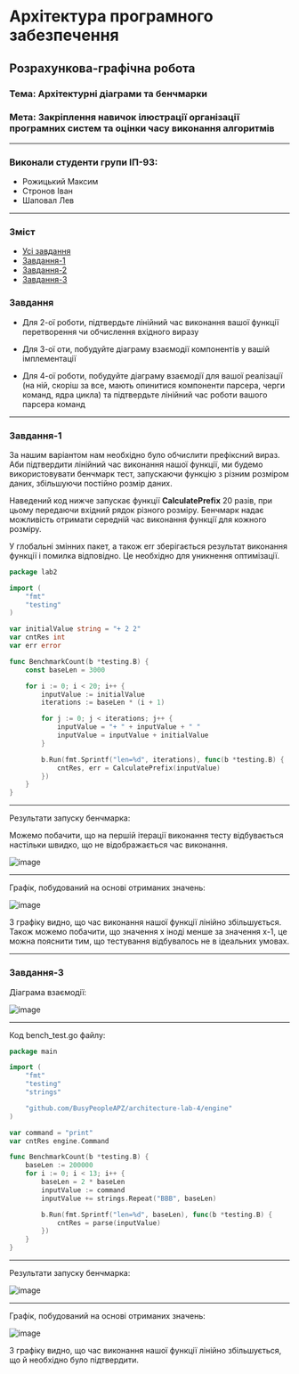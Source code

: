 # Архітектура програмного забезпечення

## Розрахункова-графічна робота

### **Тема**: Архітектурні діаграми та бенчмарки

### **Мета**: Закріплення навичок ілюстрації організації програмних систем та оцінки часу виконання алгоритмів

---

### Виконали студенти групи ІП-93:
- Рожицький Максим
- Стронов Іван
- Шаповал Лев

---

### Зміст

- [Усі завдання](#Завдання)
- [Завдання-1](#Завдання-1)
- [Завдання-2](#Завдання-2)
- [Завдання-3](#Завдання-3)

### Завдання

- Для 2-ої роботи, підтвердьте лінійний час виконання вашої функції перетворення чи обчислення вхідного виразу

- Для 3-ої оти, побудуйте діаграму взаємодії компонентів у вашій імплементації

- Для 4-ої роботи, побудуйте діаграму взаємодії для вашої реалізації (на ній, скоріш за все, мають опинитися компоненти парсера, черги команд, ядра цикла) та підтвердьте лінійний час роботи вашого парсера команд

---

### Завдання-1

За нашим варіантом нам необхідно було обчислити префіксний вираз. Аби підтвердити лінійний час виконання нашої функції, ми будемо використовувати бенчмарк тест, запускаючи функцію з різним розміром даних, збільшуючи постійно розмір даних.

Наведений код нижче запускає функції **CalculatePrefix** 20 разів, при цьому передаючи вхідний рядок різного розміру. Бенчмарк надає можливість отримати середній час виконання функції для кожного розміру.

У глобальні змінних пакет, а також err зберігається результат виконання функції і помилка відповідно. Це необхідно для уникнення оптимізації.

```go
package lab2

import (
	"fmt"
	"testing"
)

var initialValue string = "+ 2 2"
var cntRes int
var err error

func BenchmarkCount(b *testing.B) {
	const baseLen = 3000

	for i := 0; i < 20; i++ {
		inputValue := initialValue
		iterations := baseLen * (i + 1)

		for j := 0; j < iterations; j++ {
			inputValue = "+ " + inputValue + " "
			inputValue = inputValue + initialValue
		}

		b.Run(fmt.Sprintf("len=%d", iterations), func(b *testing.B) {
			cntRes, err = CalculatePrefix(inputValue)
		})
	}
}
```

---

Результати запуску бенчмарка:

Можемо побачити, що на першій ітерації виконання тесту відбувається настільки швидко, що не відображається час виконання.

![image](https://user-images.githubusercontent.com/55399296/147410723-ca51529a-d3a4-405f-a731-7165ff51f119.png)

---

Графік, побудований на основі отриманих значень:

![image](https://user-images.githubusercontent.com/55399296/147410853-b4ea7fb5-8138-47e6-938e-9a20c576749e.png)

З графіку видно, що час виконання нашої функції лінійно збільшується. Також можемо побачити, що значення x іноді менше за значення х-1, це можна пояснити тим, що тестування відбувалось не в ідеальних умовах.

---

### Завдання-3

Діаграма взаємодії:

![image](https://user-images.githubusercontent.com/55399296/147479693-605df8c7-20af-43c6-8493-5843d0256663.png)

---

Код bench_test.go файлу:

```go
package main

import (
	"fmt"
	"testing"
	"strings"

	"github.com/BusyPeopleAPZ/architecture-lab-4/engine"
)

var command = "print"
var cntRes engine.Command

func BenchmarkCount(b *testing.B) {
	baseLen := 200000
	for i := 0; i < 13; i++ {
		baseLen = 2 * baseLen
		inputValue := command
		inputValue += strings.Repeat("BBB", baseLen)

		b.Run(fmt.Sprintf("len=%d", baseLen), func(b *testing.B) {
			cntRes = parse(inputValue)
		})
	}
}
```

---

Результати запуску бенчмарка:

![image](https://user-images.githubusercontent.com/55399296/147481149-5acbd0d9-e948-417f-ad05-bba7c0612d02.png)

---

Графік, побудований на основі отриманих значень:

![image](https://user-images.githubusercontent.com/55399296/147481001-4b6cb5cc-8ac9-414a-8b58-94666b5e6304.png)

З графіку видно, що час виконання нашої функції лінійно збільшується, що й необхідно було підтвердити.

